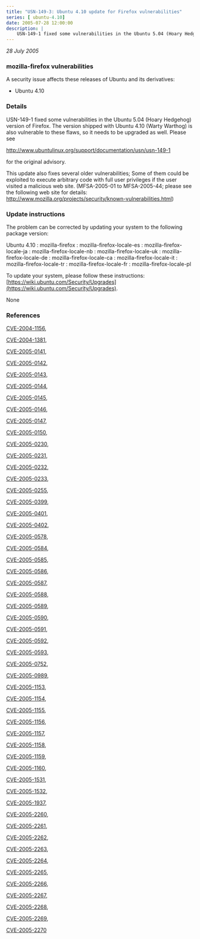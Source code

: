 ```yaml
---
title: "USN-149-3: Ubuntu 4.10 update for Firefox vulnerabilities"
series: [ ubuntu-4.10]
date: 2005-07-28 12:00:00
description: |
    USN-149-1 fixed some vulnerabilities in the Ubuntu 5.04 (Hoary Hedgehog) version of Firefox. The version shipped with Ubuntu 4.10 (Warty Warthog) is also vulnerable to these flaws, so it needs to be upgraded as well. Please see
--- 
```

 
 

*28 July 2005*

### mozilla-firefox vulnerabilities

A security issue affects these releases of Ubuntu and its derivatives:

* Ubuntu 4.10

### Details

USN-149-1 fixed some vulnerabilities in the Ubuntu 5.04 (Hoary Hedgehog) version of Firefox. The version shipped with Ubuntu 4.10 (Warty Warthog) is also vulnerable to these flaws, so it needs to be upgraded as well. Please see

 http://www.ubuntulinux.org/support/documentation/usn/usn-149-1

for the original advisory.

This update also fixes several older vulnerabilities; Some of them could be exploited to execute arbitrary code with full user privileges if the user visited a malicious web site. (MFSA-2005-01 to MFSA-2005-44; please see the following web site for details: http://www.mozilla.org/projects/security/known-vulnerabilities.html)

### Update instructions

The problem can be corrected by updating your system to the following package version:

Ubuntu 4.10
 : mozilla-firefox 
 : mozilla-firefox-locale-es 
 : mozilla-firefox-locale-ja 
 : mozilla-firefox-locale-nb 
 : mozilla-firefox-locale-uk 
 : mozilla-firefox-locale-de 
 : mozilla-firefox-locale-ca 
 : mozilla-firefox-locale-it 
 : mozilla-firefox-locale-tr 
 : mozilla-firefox-locale-fr 
 : mozilla-firefox-locale-pl 

To update your system, please follow these instructions: [https://wiki.ubuntu.com/Security/Upgrades](https://wiki.ubuntu.com/Security/Upgrades).

None

### References

 
 [CVE-2004-1156](http://people.ubuntu.com/~ubuntu-security/cve/CVE-2004-1156), 

 [CVE-2004-1381](http://people.ubuntu.com/~ubuntu-security/cve/CVE-2004-1381), 

 [CVE-2005-0141](http://people.ubuntu.com/~ubuntu-security/cve/CVE-2005-0141), 

 [CVE-2005-0142](http://people.ubuntu.com/~ubuntu-security/cve/CVE-2005-0142), 

 [CVE-2005-0143](http://people.ubuntu.com/~ubuntu-security/cve/CVE-2005-0143), 

 [CVE-2005-0144](http://people.ubuntu.com/~ubuntu-security/cve/CVE-2005-0144), 

 [CVE-2005-0145](http://people.ubuntu.com/~ubuntu-security/cve/CVE-2005-0145), 

 [CVE-2005-0146](http://people.ubuntu.com/~ubuntu-security/cve/CVE-2005-0146), 

 [CVE-2005-0147](http://people.ubuntu.com/~ubuntu-security/cve/CVE-2005-0147), 

 [CVE-2005-0150](http://people.ubuntu.com/~ubuntu-security/cve/CVE-2005-0150), 

 [CVE-2005-0230](http://people.ubuntu.com/~ubuntu-security/cve/CVE-2005-0230), 

 [CVE-2005-0231](http://people.ubuntu.com/~ubuntu-security/cve/CVE-2005-0231), 

 [CVE-2005-0232](http://people.ubuntu.com/~ubuntu-security/cve/CVE-2005-0232), 

 [CVE-2005-0233](http://people.ubuntu.com/~ubuntu-security/cve/CVE-2005-0233), 

 [CVE-2005-0255](http://people.ubuntu.com/~ubuntu-security/cve/CVE-2005-0255), 

 [CVE-2005-0399](http://people.ubuntu.com/~ubuntu-security/cve/CVE-2005-0399), 

 [CVE-2005-0401](http://people.ubuntu.com/~ubuntu-security/cve/CVE-2005-0401), 

 [CVE-2005-0402](http://people.ubuntu.com/~ubuntu-security/cve/CVE-2005-0402), 

 [CVE-2005-0578](http://people.ubuntu.com/~ubuntu-security/cve/CVE-2005-0578), 

 [CVE-2005-0584](http://people.ubuntu.com/~ubuntu-security/cve/CVE-2005-0584), 

 [CVE-2005-0585](http://people.ubuntu.com/~ubuntu-security/cve/CVE-2005-0585), 

 [CVE-2005-0586](http://people.ubuntu.com/~ubuntu-security/cve/CVE-2005-0586), 

 [CVE-2005-0587](http://people.ubuntu.com/~ubuntu-security/cve/CVE-2005-0587), 

 [CVE-2005-0588](http://people.ubuntu.com/~ubuntu-security/cve/CVE-2005-0588), 

 [CVE-2005-0589](http://people.ubuntu.com/~ubuntu-security/cve/CVE-2005-0589), 

 [CVE-2005-0590](http://people.ubuntu.com/~ubuntu-security/cve/CVE-2005-0590), 

 [CVE-2005-0591](http://people.ubuntu.com/~ubuntu-security/cve/CVE-2005-0591), 

 [CVE-2005-0592](http://people.ubuntu.com/~ubuntu-security/cve/CVE-2005-0592), 

 [CVE-2005-0593](http://people.ubuntu.com/~ubuntu-security/cve/CVE-2005-0593), 

 [CVE-2005-0752](http://people.ubuntu.com/~ubuntu-security/cve/CVE-2005-0752), 

 [CVE-2005-0989](http://people.ubuntu.com/~ubuntu-security/cve/CVE-2005-0989), 

 [CVE-2005-1153](http://people.ubuntu.com/~ubuntu-security/cve/CVE-2005-1153), 

 [CVE-2005-1154](http://people.ubuntu.com/~ubuntu-security/cve/CVE-2005-1154), 

 [CVE-2005-1155](http://people.ubuntu.com/~ubuntu-security/cve/CVE-2005-1155), 

 [CVE-2005-1156](http://people.ubuntu.com/~ubuntu-security/cve/CVE-2005-1156), 

 [CVE-2005-1157](http://people.ubuntu.com/~ubuntu-security/cve/CVE-2005-1157), 

 [CVE-2005-1158](http://people.ubuntu.com/~ubuntu-security/cve/CVE-2005-1158), 

 [CVE-2005-1159](http://people.ubuntu.com/~ubuntu-security/cve/CVE-2005-1159), 

 [CVE-2005-1160](http://people.ubuntu.com/~ubuntu-security/cve/CVE-2005-1160), 

 [CVE-2005-1531](http://people.ubuntu.com/~ubuntu-security/cve/CVE-2005-1531), 

 [CVE-2005-1532](http://people.ubuntu.com/~ubuntu-security/cve/CVE-2005-1532), 

 [CVE-2005-1937](http://people.ubuntu.com/~ubuntu-security/cve/CVE-2005-1937), 

 [CVE-2005-2260](http://people.ubuntu.com/~ubuntu-security/cve/CVE-2005-2260), 

 [CVE-2005-2261](http://people.ubuntu.com/~ubuntu-security/cve/CVE-2005-2261), 

 [CVE-2005-2262](http://people.ubuntu.com/~ubuntu-security/cve/CVE-2005-2262), 

 [CVE-2005-2263](http://people.ubuntu.com/~ubuntu-security/cve/CVE-2005-2263), 

 [CVE-2005-2264](http://people.ubuntu.com/~ubuntu-security/cve/CVE-2005-2264), 

 [CVE-2005-2265](http://people.ubuntu.com/~ubuntu-security/cve/CVE-2005-2265), 

 [CVE-2005-2266](http://people.ubuntu.com/~ubuntu-security/cve/CVE-2005-2266), 

 [CVE-2005-2267](http://people.ubuntu.com/~ubuntu-security/cve/CVE-2005-2267), 

 [CVE-2005-2268](http://people.ubuntu.com/~ubuntu-security/cve/CVE-2005-2268), 

 [CVE-2005-2269](http://people.ubuntu.com/~ubuntu-security/cve/CVE-2005-2269), 

 [CVE-2005-2270](http://people.ubuntu.com/~ubuntu-security/cve/CVE-2005-2270)
 

